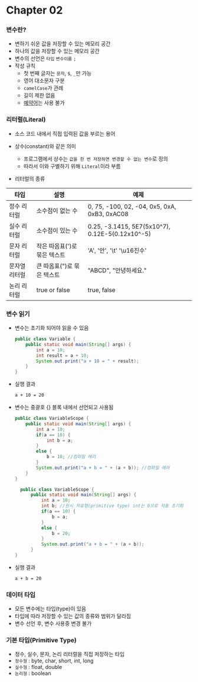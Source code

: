 # Chapter 02

### 변수란?
  * 변하기 쉬운 값을 저장할 수 있는 메모리 공간
  * 하나의 값을 저장할 수 있는 메모리 공간
  * 변수의 선언은 `타입` `변수이름` `;`
  * 작성 규칙
    * 첫 번째 글자는 `문자`, `$`, `_`만 가능
    * 영어 대소문자 구분
    * `camelCase`가 관례
    * 길이 제한 없음
    * [예약어](../../appendix/reserved_word.md)는 사용 불가

### 리터럴(Literal)
  * 소스 코드 내에서 직접 입력된 값을 부르는 용어
  * 상수(constant)와 같은 의미
    * 프로그램에서 상수는 `값을 한 번 저장하면 변경할 수 없는 변수`로 정의
    * 따라서 이와 구별하기 위해 `Literal`이라 부름
    
  * 리터럴의 종류

| 타입      | 설명                | 예제                                              |
|---------|-------------------|-------------------------------------------------|
| 정수 리터럴  | 소수점이 없는 수         | 0, 75, -100, 02, -04, 0x5, 0xA, 0xB3, 0xAC08    |
| 실수 리터럴  | 소수점이 있는 수         | 0.25, -3.1415, 5E7(5x10^7), 0.12E-5(0.12x10^-5) |
| 문자 리터럴  | 작은 따옴표(')로 묶은 텍스트 | 'A', '안', '\t' '\u16진수'                         |
| 문자열 리터럴 | 큰 따옴표(")로 묶은 텍스트  | "ABCD", "안녕하세요."                                |
| 논리 리터럴  | true or false     | true, false                                     |

### 변수 읽기
  * 변수는 초기화 되어야 읽을 수 있음
    ```java
    public class Variable {
        public static void main(String[] args) {
            int a = 10;
            int result = a + 10;
            System.out.print("a + 10 = " + result);
        }
    }
    ```
  * 실행 결과
    ```bash
    a + 10 = 20
    ```

  * 변수는 중괄호 {} 블록 내에서 선언되고 사용됨
    ```java
    public class VariableScope {
        public static void main(String[] args) {
            int a = 10;
            if(a == 10) {
                int b = a;
            }
            else {
                b = 10; //컴파일 에러
            }
            System.out.print("a + b = " + (a + b)); //컴파일 에러
        }
    }
    ```
    
    ```java
      public class VariableScope {
          public static void main(String[] args) {
              int a = 10;
              int b; //원시 자료형(primitive type) int는 0으로 자동 초기화
              if(a == 10) {
                  b = a;
              }
              else {
                  b = 20;
              }
              System.out.print("a + b = " + (a + b));
          }
    }
      ```

  * 실행 결과
    ```bash
    a + b = 20
    ```
### 데이터 타입
  * 모든 변수에는 타입(type)이 있음
  * 타입에 따라 저장할 수 있는 값의 종류와 범위가 달라짐
  * 변수 선언 후, 변수 사용중 변경 불가

### 기본 타입(Primitive Type)
  * 정수, 실수, 문자, 논리 리터럴을 직접 저장하는 타입
  * `정수형` : byte, char, short, int, long
  * `실수형` : float, double
  * `논리형` : boolean
  